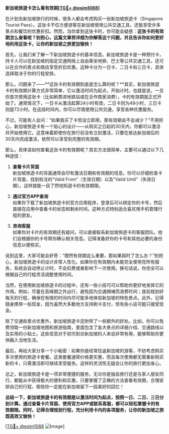 **新加坡旅遊卡怎么看有效期[[TG💪+ @esim1088](https://t.me/s/esim1088)]**

在计划去新加坡旅行的时候，很多人都会考虑购买一张新加坡旅遊卡（Singapore Tourist Pass）。这张卡不仅方便游客在新加坡使用公共交通工具，还能享受许多景点和餐饮的优惠折扣。然而，当你拿到这张卡时，你可能会疑惑：**这张卡的有效期怎么查看呢？别担心，这篇文章将详细为你解答这个问题，并且告诉你如何更好地利用这张卡，让你的新加坡之旅更加愉快！**

首先，让我们来了解一下新加坡旅遊卡的基本信息。新加坡旅遊卡是一种预付卡，持卡人可以在新加坡的指定交通网络上自由乘坐地铁、巴士等公共交通工具，还可以在合作的景点和商店享受折扣优惠。这种卡分为一日卡、二日卡和三日卡，具体选择取决于你的行程安排。

那么，问题来了——**这张卡的有效期到底是怎么算的呢？**其实，新加坡旅遊卡的有效期计算方式非常简单，它以激活时间为起点，开始计时。也就是说，一旦你首次使用这张卡（比如刷票进地铁站或在合作商家消费），卡的有效期就正式开始了。通常情况下，一日卡从激活起算24小时有效，二日卡则为48小时，三日卡则是72小时。在这段时间内，你可以尽情使用公共交通，享受各种优惠服务。

不过，可能有人会问：“如果我买了卡但没立即用，那有效期会不会减少？”不用担心，新加坡旅遊卡有一个贴心的设计——从购买之日起的30天内，你都可以激活并开始使用它。这意味着即使你在旅行前没有立刻激活，只要在抵达新加坡后的30天内完成激活，依然可以享受到完整的有效期。

那么，具体该如何查看这张卡的有效期呢？其实方法很简单，主要可以通过以下几种途径：

1. **查看卡片背面**  
   新加坡旅遊卡的背面通常会印有激活日期和有效期的信息。你可以仔细检查卡片背面，找到标注的“Valid From”（生效日期）以及“Valid Until”（失效日期）。这样就能一目了然地知道卡的有效期限。

2. **通过官方APP查询**  
   如果你下载了新加坡旅遊卡的官方应用程序，登录后可以绑定你的卡号，然后直接在应用中查看卡的状态和剩余时间。这种方式特别适合喜欢用手机管理行程的朋友。

3. **咨询客服**  
   如果你对卡片的有效期还有疑问，可以直接联系新加坡旅遊卡的客服团队。他们会根据你的卡号帮你确认相关信息。记得准备好你的卡号和其他必要的身份信息以便核实。

说到这里，大家可能会好奇：“既然有效期这么重要，那如果超时了怎么办？”别担心，新加坡旅遊卡的设计非常人性化。如果你在有效期内未能完全使用完所有服务，系统会自动停止计时，不会扣费或者影响下一次使用。换句话说，你完全可以根据自己的行程灵活调整使用时间。

当然，在使用新加坡旅遊卡的过程中，还有一些小技巧可以帮助你更好地发挥它的作用。例如，尽量在高峰期之外出行，避免因为交通拥堵而浪费时间；提前规划好每天的行程，确保在有限的时间内尽可能多地体验新加坡的特色景点。此外，记得随身携带一些现金，因为虽然大多数地方支持刷卡支付，但有些小店可能只接受现金。

除了交通和景点优惠外，新加坡旅遊卡还附带了一些额外的好处。比如，你可以免费领取一份新加坡地图和旅游指南，里面包含了各大景点的详细介绍、交通路线以及实用的小贴士。这些信息对于初次到访新加坡的人来说非常有用，能够帮助你更快融入当地生活。

最后，再给大家分享一个小秘密：如果你是经常往返新加坡的游客，不妨考虑购买多次使用的旅遊卡套餐。这类套餐通常价格更实惠，而且每次使用都无需重新购买新的卡，只需激活即可继续享受服务。这样的灵活性无疑会让你的旅行更加省心。

总之，新加坡旅遊卡是一项非常便捷的服务，无论你是独自旅行还是与家人朋友同行，都能从中获得极大的便利和实惠。只要掌握了正确的方法查看有效期，合理安排自己的行程，相信你一定能在新加坡留下一段美好的回忆！

**总结一下，新加坡旅遊卡的有效期是以激活时间为起点，按照一日、二日、三日分别计算。通过查看卡片背面、使用官方APP或联系客服，都可以轻松掌握卡的有效期限。同时，记得合理规划行程，充分利用卡内的各项服务，让你的新加坡之旅既高效又愉快！**

[[TG💪+ @esim1088](https://t.me/s/esim1088) ![Image](https://i.postimg.cc/4NQfJmqS/Snipaste-2025-05-13-00-14-12.png)]